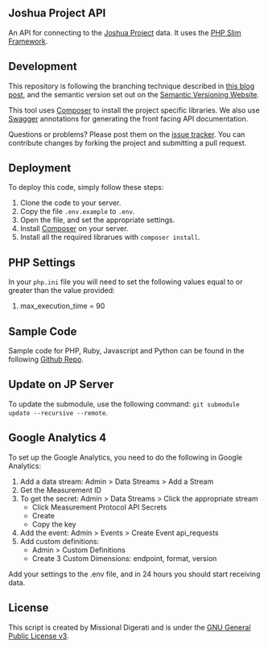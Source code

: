 Joshua Project API
------------------

An API for connecting to the [Joshua Project](https://joshuaproject.net) data.  It uses the [PHP Slim Framework](http://slimframework.com).

Development
-----------
This repository is following the branching technique described in [this blog post](http://nvie.com/posts/a-successful-git-branching-model/), and the semantic version set out on the [Semantic Versioning Website](http://semver.org/).

This tool uses [Composer](http://getcomposer.org/) to install the project specific libraries.  We also use [Swagger](https://developers.helloreverb.com/swagger/) annotations for generating the front facing API documentation.

Questions or problems? Please post them on the [issue tracker](https://github.com/MissionalDigerati/vts_cakephp_plugin/issues). You can contribute changes by forking the project and submitting a pull request.

Deployment
----------

To deploy this code, simply follow these steps:

1. Clone the code to your server.
2. Copy the file `.env.example` to `.env`.
3. Open the file, and set the appropriate settings.
4. Install [Composer](https://getcomposer.org/) on your server.
5. Install all the required librarues with `composer install`.

PHP Settings
------------
In your `php.ini` file you will need to set the following values equal to or greater than the value provided:

1. max_execution_time = 90

Sample Code
-----------

Sample code for PHP, Ruby, Javascript and Python can be found in the following [Github Repo](https://github.com/MissionalDigerati/joshua_project_api_sample_code).

Update on JP Server
-------------------

To update the submodule, use the following command: `git submodule update --recursive --remote`.

Google Analytics 4
------------------

To set up the Google Analytics, you need to do the following in Google Analytics:

1. Add a data stream: Admin > Data Streams > Add a Stream
2. Get the Measurement ID
3. To get the secret: Admin > Data Streams > Click the appropriate stream
    - Click Measurement Protocol API Secrets
    - Create
    - Copy the key
4. Add the event: Admin > Events > Create Event api_requests
5. Add custom definitions:
    - Admin > Custom Definitions
    - Create 3 Custom Dimensions: endpoint, format, version

Add your settings to the .env file, and in 24 hours you should start receiving data.

License
-------
This script is created by Missional Digerati and is under the [GNU General Public License v3](http://www.gnu.org/licenses/gpl-3.0-standalone.html).
